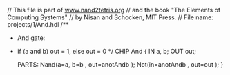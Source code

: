 // This file is part of www.nand2tetris.org
// and the book "The Elements of Computing Systems"
// by Nisan and Schocken, MIT Press.
// File name: projects/1/And.hdl
/**
 * And gate:
 * if (a and b) out = 1, else out = 0 
 */
CHIP And {
    IN a, b;
    OUT out;
    
    PARTS:
    Nand(a=a, b=b , out=anotAndb );
    Not(in=anotAndb , out=out );
}